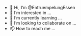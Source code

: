 - 👋 Hi, I’m @EntruempelungEssen
- 👀 I’m interested in ...
- 🌱 I’m currently learning ...
- 💞️ I’m looking to collaborate on ...
- 📫 How to reach me ...

<!---
EntruempelungEssen/EntruempelungEssen is a ✨ special ✨ repository because its `README.md` (this file) appears on your GitHub profile.
You can click the Preview link to take a look at your changes.
--->

